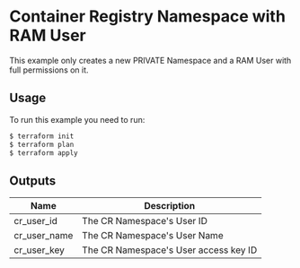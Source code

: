 # Container Registry Namespace with RAM User
This example only creates a new PRIVATE Namespace and a RAM User with full permissions on it.


## Usage
To run this example you need to run:

```bash
$ terraform init
$ terraform plan
$ terraform apply
```


## Outputs
| Name | Description |
|------|-------------|
| cr_user_id | The CR Namespace's User ID |
| cr_user_name | The CR Namespace's User Name |
| cr_user_key | The CR Namespace's User access key ID |

